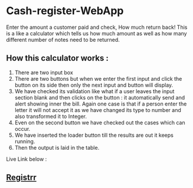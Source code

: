 # Cash-register-WebApp
Enter the amount a customer paid and check, How much return back!
This is a like a calculator which tells us how much amount as well as 
how many different number of notes need to be returned.

## How this calculator works :
1. There are two input box
2. There are two buttons but when we enter the first input and click the button on its side then only the next input and button will display.
3. We have checked its validation like what if a user leaves the input section blank and then clicks on the button : it automatically send and alert showing inner the bill. Again one case is that if a person enter the letter it will not accept it as we have changed its type to number and also transformed it to Integer.
4. Even on the second button we have checked out the cases which can occur.
5. We have inserted the loader button till the results are out it keeps running.
6. Then the output is laid in the table.

Live Link below : 
## [Registrr](https://cash-registerwebapp.netlify.app/)
